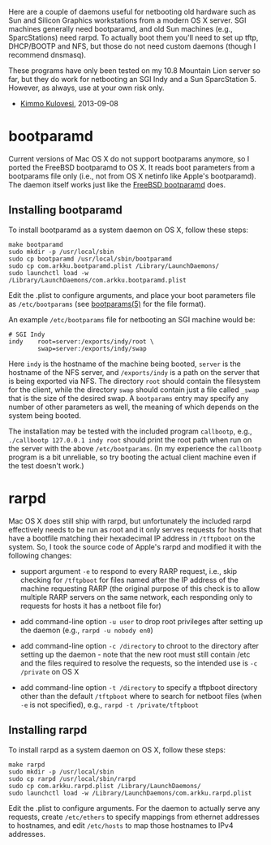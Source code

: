 Here are a couple of daemons useful for netbooting old hardware such as
Sun and Silicon Graphics workstations from a modern OS X server. SGI machines
generally need bootparamd, and old Sun machines (e.g., SparcStations) need
rarpd. To actually boot them you'll need to set up tftp, DHCP/BOOTP and NFS,
but those do not need custom daemons (though I recommend dnsmasq).

These programs have only been tested on my 10.8 Mountain Lion server so far,
but they do work for netbooting an SGI Indy and a Sun SparcStation 5. However,
as always, use at your own risk only.

- [Kimmo Kulovesi](http://arkku.com/), 2013-09-08


bootparamd
==========

Current versions of Mac OS X do not support bootparams anymore, so I
ported the FreeBSD bootparamd to OS X. It reads boot parameters from
a bootparams file only (i.e., not from OS X netinfo like Apple's bootparamd).
The daemon itself works just like the
[FreeBSD bootparamd](http://www.unix.com/man-page/freebsd/8/bootparamd/) does.


Installing bootparamd
---------------------

To install bootparamd as a system daemon on OS X, follow these steps:

    make bootparamd
    sudo mkdir -p /usr/local/sbin
    sudo cp bootparamd /usr/local/sbin/bootparamd
    sudo cp com.arkku.bootparamd.plist /Library/LaunchDaemons/
    sudo launchctl load -w /Library/LaunchDaemons/com.arkku.bootparamd.plist

Edit the .plist to configure arguments, and place your boot parameters
file as `/etc/bootparams` (see
[bootparams(5)](http://www.unix.com/man-page/freebsd/5/bootparams/) for the
file format).

An example `/etc/bootparams` file for netbooting an SGI machine would be:

```
# SGI Indy
indy    root=server:/exports/indy/root \
        swap=server:/exports/indy/swap
```

Here `indy` is the hostname of the machine being booted, `server` is the
hostname of the NFS server, and `/exports/indy` is a path on the server
that is being exported via NFS. The directory `root` should contain the
filesystem for the client, while the directory `swap` should contain just
a file called `_swap` that is the size of the desired swap. A `bootparams`
entry may specify any number of other parameters as well, the meaning of
which depends on the system being booted.

The installation may be tested with the included program `callbootp`, e.g.,
`./callbootp 127.0.0.1 indy root` should print the root path when run on the
server with the above `/etc/bootparams`. (In my experience the `callbootp`
program is a bit unreliable, so try booting the actual client machine even
if the test doesn't work.)

rarpd
=====

Mac OS X does still ship with rarpd, but unfortunately the included
rarpd effectively needs to be run as root and it only serves requests
for hosts that have a bootfile matching their hexadecimal IP address
in `/tftpboot` on the system. So, I took the source code of Apple's
rarpd and modified it with the following changes:

* support argument `-e` to respond to every RARP request, i.e.,
  skip checking for `/tftpboot` for files named after the IP
  address of the machine requesting RARP (the original purpose
  of this check is to allow multiple RARP servers on the same
  network, each responding only to requests for hosts it has
  a netboot file for)

* add command-line option `-u user` to drop root privileges
  after setting up the daemon (e.g., `rarpd -u nobody en0`)

* add command-line option `-c /directory` to chroot to the directory
  after setting up the daemon - note that the new root must still
  contain /etc and the files required to resolve the requests,
  so the intended use is `-c /private` on OS X

* add command-line option `-t /directory` to specify a tftpboot
  directory other than the default `/tftpboot` where to search for
  netboot files (when `-e` is not specified), e.g.,
  `rarpd -t /private/tftpboot`


Installing rarpd
----------------

To install rarpd as a system daemon on OS X, follow these steps:

    make rarpd
    sudo mkdir -p /usr/local/sbin
    sudo cp rarpd /usr/local/sbin/rarpd
    sudo cp com.arkku.rarpd.plist /Library/LaunchDaemons/
    sudo launchctl load -w /Library/LaunchDaemons/com.arkku.rarpd.plist

Edit the .plist to configure arguments. For the daemon to actually serve any
requests, create `/etc/ethers` to specify mappings from ethernet addresses to
hostnames, and edit `/etc/hosts` to map those hostnames to IPv4 addresses.
